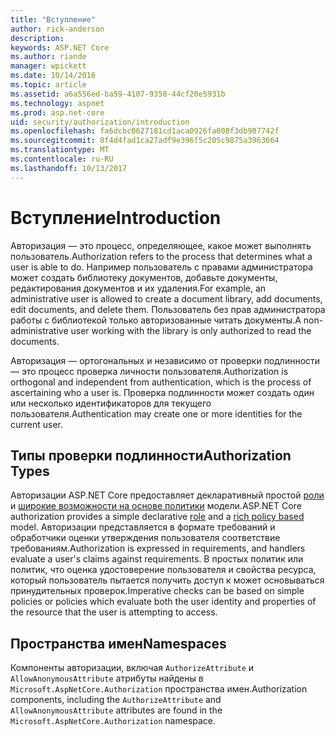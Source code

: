 ```yaml
---
title: "Вступление"
author: rick-anderson
description: 
keywords: ASP.NET Core
ms.author: riande
manager: wpickett
ms.date: 10/14/2016
ms.topic: article
ms.assetid: a6a556ed-ba59-4107-9358-44cf20e5931b
ms.technology: aspnet
ms.prod: asp.net-core
uid: security/authorization/introduction
ms.openlocfilehash: fa6dcbc0627181cd1aca0926fa008f3db907742f
ms.sourcegitcommit: 8f4d4fad1ca27adf9e396f5c205c9875a3963664
ms.translationtype: MT
ms.contentlocale: ru-RU
ms.lasthandoff: 10/13/2017
---
```

# <a name="introduction"></a><span data-ttu-id="f3d12-103">Вступление</span><span class="sxs-lookup"><span data-stu-id="f3d12-103">Introduction</span></span>

<a name="security-authorization-introduction"></a>

<span data-ttu-id="f3d12-104">Авторизация — это процесс, определяющее, какое может выполнять пользователь.</span><span class="sxs-lookup"><span data-stu-id="f3d12-104">Authorization refers to the process that determines what a user is able to do.</span></span> <span data-ttu-id="f3d12-105">Например пользователь с правами администратора может создать библиотеку документов, добавьте документы, редактирования документов и их удаления.</span><span class="sxs-lookup"><span data-stu-id="f3d12-105">For example, an administrative user is allowed to create a document library, add documents, edit documents, and delete them.</span></span> <span data-ttu-id="f3d12-106">Пользователь без прав администратора работы с библиотекой только авторизованные читать документы.</span><span class="sxs-lookup"><span data-stu-id="f3d12-106">A non-administrative user working with the library is only authorized to read the documents.</span></span>

<span data-ttu-id="f3d12-107">Авторизация — ортогональных и независимо от проверки подлинности — это процесс проверка личности пользователя.</span><span class="sxs-lookup"><span data-stu-id="f3d12-107">Authorization is orthogonal and independent from authentication, which is the process of ascertaining who a user is.</span></span> <span data-ttu-id="f3d12-108">Проверка подлинности может создать один или несколько идентификаторов для текущего пользователя.</span><span class="sxs-lookup"><span data-stu-id="f3d12-108">Authentication may create one or more identities for the current user.</span></span>

## <a name="authorization-types"></a><span data-ttu-id="f3d12-109">Типы проверки подлинности</span><span class="sxs-lookup"><span data-stu-id="f3d12-109">Authorization Types</span></span>

<span data-ttu-id="f3d12-110">Авторизации ASP.NET Core предоставляет декларативный простой [роли](roles.md#security-authorization-role-based) и [широкие возможности на основе политики](policies.md#security-authorization-policies-based) модели.</span><span class="sxs-lookup"><span data-stu-id="f3d12-110">ASP.NET Core authorization provides a simple declarative [role](roles.md#security-authorization-role-based) and a [rich policy based](policies.md#security-authorization-policies-based) model.</span></span> <span data-ttu-id="f3d12-111">Авторизации представляется в формате требований и обработчики оценки утверждения пользователя соответствие требованиям.</span><span class="sxs-lookup"><span data-stu-id="f3d12-111">Authorization is expressed in requirements, and handlers evaluate a user's claims against requirements.</span></span> <span data-ttu-id="f3d12-112">В простых политик или политик, что оценка удостоверение пользователя и свойства ресурса, который пользователь пытается получить доступ к может основываться принудительных проверок.</span><span class="sxs-lookup"><span data-stu-id="f3d12-112">Imperative checks can be based on simple policies or policies which evaluate both the user identity and properties of the resource that the user is attempting to access.</span></span>

## <a name="namespaces"></a><span data-ttu-id="f3d12-113">Пространства имен</span><span class="sxs-lookup"><span data-stu-id="f3d12-113">Namespaces</span></span>

<span data-ttu-id="f3d12-114">Компоненты авторизации, включая `AuthorizeAttribute` и `AllowAnonymousAttribute` атрибуты найдены в `Microsoft.AspNetCore.Authorization` пространства имен.</span><span class="sxs-lookup"><span data-stu-id="f3d12-114">Authorization components, including the `AuthorizeAttribute` and `AllowAnonymousAttribute` attributes are found in the `Microsoft.AspNetCore.Authorization` namespace.</span></span>
